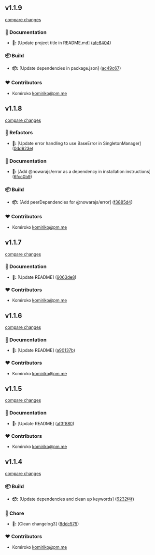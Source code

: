 
## v1.1.9

[compare changes](https://github.com/NowaraJS/singleton-manager/compare/v1.1.8...v1.1.9)

### 📖 Documentation

- **📖:** [Update project title in README.md] ([afc6404](https://github.com/NowaraJS/singleton-manager/commit/afc6404))

### 📦 Build

- **📦:** [Update dependencies in package.json] ([ac49c67](https://github.com/NowaraJS/singleton-manager/commit/ac49c67))

### ❤️ Contributors

- Komiroko <komiriko@pm.me>

## v1.1.8

[compare changes](https://github.com/NowaraJS/singleton-manager/compare/v1.1.7...v1.1.8)

### 🧹 Refactors

- **🧹:** [Update error handling to use BaseError in SingletonManager] ([0dd923e](https://github.com/NowaraJS/singleton-manager/commit/0dd923e))

### 📖 Documentation

- **📖:** [Add @nowarajs/error as a dependency in installation instructions] ([6fcc0b9](https://github.com/NowaraJS/singleton-manager/commit/6fcc0b9))

### 📦 Build

- **📦:** [Add peerDependencies for @nowarajs/error] ([f3885d4](https://github.com/NowaraJS/singleton-manager/commit/f3885d4))

### ❤️ Contributors

- Komiroko <komiriko@pm.me>

## v1.1.7

[compare changes](https://github.com/NowaraJS/singleton-manager/compare/v1.1.6...v1.1.7)

### 📖 Documentation

- **📖:** [Update README] ([6063de8](https://github.com/NowaraJS/singleton-manager/commit/6063de8))

### ❤️ Contributors

- Komiroko <komiriko@pm.me>

## v1.1.6

[compare changes](https://github.com/NowaraJS/singleton-manager/compare/v1.1.5...v1.1.6)

### 📖 Documentation

- **📖:** [Update README] ([a90137b](https://github.com/NowaraJS/singleton-manager/commit/a90137b))

### ❤️ Contributors

- Komiroko <komiriko@pm.me>

## v1.1.5

[compare changes](https://github.com/NowaraJS/singleton-manager/compare/v1.1.4...v1.1.5)

### 📖 Documentation

- **📖:** [Update README] ([af3f880](https://github.com/NowaraJS/singleton-manager/commit/af3f880))

### ❤️ Contributors

- Komiroko <komiriko@pm.me>

## v1.1.4

[compare changes](https://github.com/NowaraJS/singleton-manager/compare/v1.1.3...v1.1.4)

### 📦 Build

- **📦:** [Update dependencies and clean up keywords] ([6232f4f](https://github.com/NowaraJS/singleton-manager/commit/6232f4f))

### 🦉 Chore

- **🦉:** [Clean changelog3] ([8ddc575](https://github.com/NowaraJS/singleton-manager/commit/8ddc575))

### ❤️ Contributors

- Komiroko <komiriko@pm.me>

